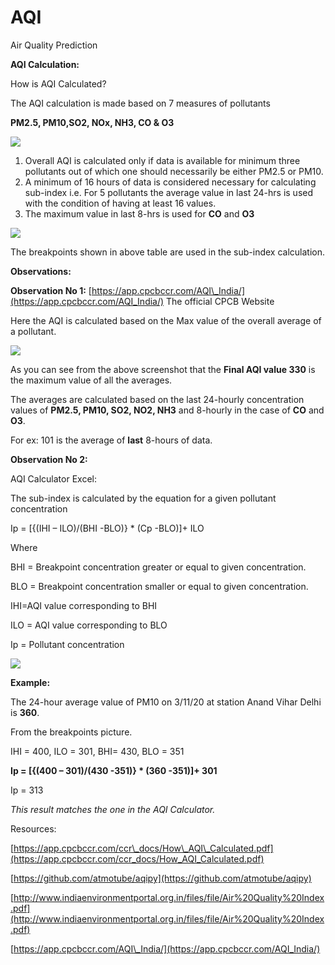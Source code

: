 # AQI
Air Quality Prediction


**AQI Calculation:**

How is AQI Calculated?

The AQI calculation is made based on 7 measures of pollutants

**PM2.5, PM10,SO2, NOx, NH3, CO &amp; O3**

![](RackMultipart20201124-4-13titrp_html_a582b50293e03580.png)

1. Overall AQI is calculated only if data is available for minimum three pollutants out of which one should necessarily be either PM2.5 or PM10.
2. A minimum of 16 hours of data is considered necessary for calculating sub-index i.e. For 5 pollutants the average value in last 24-hrs is used with the condition of having at least 16 values.
3. The maximum value in last 8-hrs is used for **CO** and **O3**

![](RackMultipart20201124-4-13titrp_html_86d6bd6683593ba8.png)

The breakpoints shown in above table are used in the sub-index calculation.

**Observations:**

**Observation No 1:** [https://app.cpcbccr.com/AQI\_India/](https://app.cpcbccr.com/AQI_India/) The official CPCB Website

Here the AQI is calculated based on the Max value of the overall average of a pollutant.

![](RackMultipart20201124-4-13titrp_html_dcdb44572e3dec49.png)

As you can see from the above screenshot that the **Final AQI value 330** is the maximum value of all the averages.

The averages are calculated based on the last 24-hourly concentration values of **PM2.5, PM10, SO2, NO2, NH3** and 8-hourly in the case of **CO** and **O3**.

For ex: 101 is the average of **last** 8-hours of data.

**Observation No 2:**

AQI Calculator Excel:

The sub-index is calculated by the equation for a given pollutant concentration

Ip = [{(IHI – ILO)/(BHI -BLO)} \* (Cp -BLO)]+ ILO

Where

BHI = Breakpoint concentration greater or equal to given concentration.

BLO = Breakpoint concentration smaller or equal to given concentration.

IHI=AQI value corresponding to BHI

ILO = AQI value corresponding to BLO

Ip = Pollutant concentration

![](RackMultipart20201124-4-13titrp_html_e79e19602842ffed.png)

**Example:**

The 24-hour average value of PM10 on 3/11/20 at station Anand Vihar Delhi is **360**.

From the breakpoints picture.

IHI = 400, ILO = 301, BHI= 430, BLO = 351

**Ip = [{(400 – 301)/(430 -351)} \* (360 -351)]+ 301**

Ip = 313

_This result matches the one in the AQI Calculator._
 

 

Resources:

[https://app.cpcbccr.com/ccr\_docs/How\_AQI\_Calculated.pdf](https://app.cpcbccr.com/ccr_docs/How_AQI_Calculated.pdf)

[https://github.com/atmotube/aqipy](https://github.com/atmotube/aqipy)

[http://www.indiaenvironmentportal.org.in/files/file/Air%20Quality%20Index.pdf](http://www.indiaenvironmentportal.org.in/files/file/Air%20Quality%20Index.pdf)

[https://app.cpcbccr.com/AQI\_India/](https://app.cpcbccr.com/AQI_India/)
